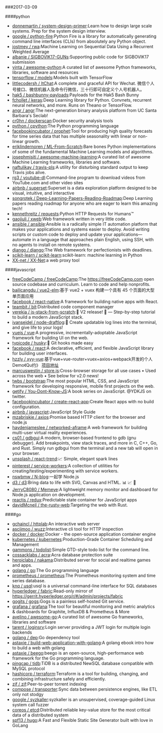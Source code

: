 ###2017-03-09

####python
* [donnemartin / system-design-primer](https://github.com/donnemartin/system-design-primer):Learn how to design large scale systems. Prep for the system design interview.
* [google / python-fire](https://github.com/google/python-fire):Python Fire is a library for automatically generating command line interfaces (CLIs) from absolutely any Python object.
* [jostmey / rwa](https://github.com/jostmey/rwa):Machine Learning on Sequential Data Using a Recurrent Weighted Average
* [albanie / SIGBOVIK17-GUNs](https://github.com/albanie/SIGBOVIK17-GUNs):Supporting public code for SIGBOVIK17 submission
* [vinta / awesome-python](https://github.com/vinta/awesome-python):A curated list of awesome Python frameworks, libraries, software and resources
* [tensorflow / models](https://github.com/tensorflow/models):Models built with TensorFlow
* [littlecodersh / ItChat](https://github.com/littlecodersh/ItChat):A complete and graceful API for Wechat. 微信个人号接口、微信机器人及命令行微信，三十行即可自定义个人号机器人。
* [hak5 / bashbunny-payloads](https://github.com/hak5/bashbunny-payloads):Payloads for the Hak5 Bash Bunny
* [fchollet / keras](https://github.com/fchollet/keras):Deep Learning library for Python. Convnets, recurrent neural networks, and more. Runs on Theano or TensorFlow.
* [angr / angr](https://github.com/angr/angr):The next-generation binary analysis platform from UC Santa Barbara's Seclab!
* [cr0hn / dockerscan](https://github.com/cr0hn/dockerscan):Docker security analysis tools
* [python / cpython](https://github.com/python/cpython):The Python programming language
* [facebookincubator / prophet](https://github.com/facebookincubator/prophet):Tool for producing high quality forecasts for time series data that has multiple seasonality with linear or non-linear growth.
* [eriklindernoren / ML-From-Scratch](https://github.com/eriklindernoren/ML-From-Scratch):Bare bones Python implementations of some of the fundamental Machine Learning models and algorithms.
* [josephmisiti / awesome-machine-learning](https://github.com/josephmisiti/awesome-machine-learning):A curated list of awesome Machine Learning frameworks, libraries and software.
* [naftulikay / travis-pls](https://github.com/naftulikay/travis-pls):A utility for disturbing standard output to keep Travis jobs alive.
* [rg3 / youtube-dl](https://github.com/rg3/youtube-dl):Command-line program to download videos from YouTube.com and other video sites
* [airbnb / superset](https://github.com/airbnb/superset):Superset is a data exploration platform designed to be visual, intuitive, and interactive
* [songrotek / Deep-Learning-Papers-Reading-Roadmap](https://github.com/songrotek/Deep-Learning-Papers-Reading-Roadmap):Deep Learning papers reading roadmap for anyone who are eager to learn this amazing tech!
* [kennethreitz / requests](https://github.com/kennethreitz/requests):Python HTTP Requests for Humans™
* [gaojiuli / xweb](https://github.com/gaojiuli/xweb):Web framework written in very little code.
* [ansible / ansible](https://github.com/ansible/ansible):Ansible is a radically simple IT automation platform that makes your applications and systems easier to deploy. Avoid writing scripts or custom code to deploy and update your applications— automate in a language that approaches plain English, using SSH, with no agents to install on remote systems.
* [django / django](https://github.com/django/django):The Web framework for perfectionists with deadlines.
* [scikit-learn / scikit-learn](https://github.com/scikit-learn/scikit-learn):scikit-learn: machine learning in Python
* [XX-net / XX-Net](https://github.com/XX-net/XX-Net):a web proxy tool

####javascript
* [freeCodeCamp / freeCodeCamp](https://github.com/freeCodeCamp/freeCodeCamp):The https://freeCodeCamp.com open source codebase and curriculum. Learn to code and help nonprofits.
* [bailicangdu / vue2-elm](https://github.com/bailicangdu/vue2-elm):基于 vue2 + vuex 构建一个具有 45 个页面的大型单页面应用
* [facebook / react-native](https://github.com/facebook/react-native):A framework for building native apps with React.
* [teambit / bit](https://github.com/teambit/bit):Distributed code component manager
* [verekia / js-stack-from-scratch](https://github.com/verekia/js-stack-from-scratch):🎉 V2 release! 🎉 — Step-by-step tutorial to build a modern JavaScript stack.
* [ivanseidel / node-draftlog](https://github.com/ivanseidel/node-draftlog):📜 Create updatable log lines into the terminal, and give life to your logs!
* [vuejs / vue](https://github.com/vuejs/vue):A progressive, incrementally-adoptable JavaScript framework for building UI on the web.
* [typicode / husky](https://github.com/typicode/husky):🐶 Git hooks made easy
* [facebook / react](https://github.com/facebook/react):A declarative, efficient, and flexible JavaScript library for building user interfaces.
* [hzzly / xyy-vue](https://github.com/hzzly/xyy-vue):基于vue+vue-router+vuex+axios+webpack开发的个人Demo《Qu约》 [项目地址]( http://hjingren.cn/xyy-vue )
* [marcuswestin / store.js](https://github.com/marcuswestin/store.js):Cross-browser storage for all use cases • Used across the web • See below for v2.0 news!
* [twbs / bootstrap](https://github.com/twbs/bootstrap):The most popular HTML, CSS, and JavaScript framework for developing responsive, mobile first projects on the web.
* [getify / You-Dont-Know-JS](https://github.com/getify/You-Dont-Know-JS):A book series on JavaScript. @YDKJS on twitter.
* [facebookincubator / create-react-app](https://github.com/facebookincubator/create-react-app):Create React apps with no build configuration.
* [airbnb / javascript](https://github.com/airbnb/javascript):JavaScript Style Guide
* [mzabriskie / axios](https://github.com/mzabriskie/axios):Promise based HTTP client for the browser and node.js
* [haydenjameslee / networked-aframe](https://github.com/haydenjameslee/networked-aframe):A web framework for building multi-user virtual reality experiences.
* [cs01 / gdbgui](https://github.com/cs01/gdbgui):A modern, browser-based frontend to gdb (gnu debugger). Add breakpoints, view stack traces, and more in C, C++, Go, and Rust. Simply run gdbgui from the terminal and a new tab will open in your browser.
* [unsplash / react-trend](https://github.com/unsplash/react-trend):📈 Simple, elegant spark lines
* [pinterest / service-workers](https://github.com/pinterest/service-workers):A collection of utilities for creating/testing/experimenting with service workers.
* [nswbmw / N-blog](https://github.com/nswbmw/N-blog):一起学 Node.js
* [d3 / d3](https://github.com/d3/d3):Bring data to life with SVG, Canvas and HTML. 📊 📈 🎉
* [JerryC8080 / Memeye](https://github.com/JerryC8080/Memeye):A lightweight memory monitor and dashboard for Node.js application on development.
* [reactjs / redux](https://github.com/reactjs/redux):Predictable state container for JavaScript apps
* [davidMcneil / the-rusty-web](https://github.com/davidMcneil/the-rusty-web):Targeting the web with Rust.

####go
* [gchaincl / httplab](https://github.com/gchaincl/httplab):An interactive web server
* [asciimoo / wuzz](https://github.com/asciimoo/wuzz):Interactive cli tool for HTTP inspection
* [docker / docker](https://github.com/docker/docker):Docker - the open-source application container engine
* [kubernetes / kubernetes](https://github.com/kubernetes/kubernetes):Production-Grade Container Scheduling and Management
* [gammons / todolist](https://github.com/gammons/todolist):Simple GTD-style todo list for the command line.
* [cossacklabs / acra](https://github.com/cossacklabs/acra):Acra database protection suite
* [heroiclabs / nakama](https://github.com/heroiclabs/nakama):Distributed server for social and realtime games and apps.
* [golang / go](https://github.com/golang/go):The Go programming language
* [prometheus / prometheus](https://github.com/prometheus/prometheus):The Prometheus monitoring system and time series database.
* [knq / usql](https://github.com/knq/usql):usql is a universal command-line interface for SQL databases
* [hyperledger / fabric](https://github.com/hyperledger/fabric):Read-only mirror of https://gerrit.hyperledger.org/r/#/admin/projects/fabric
* [gogits / gogs](https://github.com/gogits/gogs):Gogs is a painless self-hosted Git service.
* [grafana / grafana](https://github.com/grafana/grafana):The tool for beautiful monitoring and metric analytics & dashboards for Graphite, InfluxDB & Prometheus & More
* [avelino / awesome-go](https://github.com/avelino/awesome-go):A curated list of awesome Go frameworks, libraries and software
* [tarent / loginsrv](https://github.com/tarent/loginsrv):Login server providing a JWT login for multiple login backends
* [golang / dep](https://github.com/golang/dep):Go dependency tool
* [astaxie / build-web-application-with-golang](https://github.com/astaxie/build-web-application-with-golang):A golang ebook intro how to build a web with golang
* [astaxie / beego](https://github.com/astaxie/beego):beego is an open-source, high-performance web framework for the Go programming language.
* [pingcap / tidb](https://github.com/pingcap/tidb):TiDB is a distributed NewSQL database compatible with MySQL protocol
* [hashicorp / terraform](https://github.com/hashicorp/terraform):Terraform is a tool for building, changing, and combining infrastructure safely and efficiently.
* [zif / zif](https://github.com/zif/zif):Peer-to-peer torrent indexing
* [compose / transporter](https://github.com/compose/transporter):Sync data between persistence engines, like ETL only not stodgy
* [google / syzkaller](https://github.com/google/syzkaller):syzkaller is an unsupervised, coverage-guided Linux system call fuzzer
* [coreos / etcd](https://github.com/coreos/etcd):Distributed reliable key-value store for the most critical data of a distributed system
* [spf13 / hugo](https://github.com/spf13/hugo):A Fast and Flexible Static Site Generator built with love in GoLang
